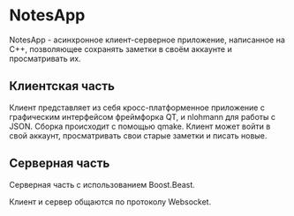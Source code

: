 # NotesApp
NotesApp - асинхронное клиент-серверное приложение, написанное на C++, позволяющее сохранять заметки в своём аккаунте и просматривать их.

## Клиентская часть
Клиент представляет из себя кросс-платформенное приложение с графическим интерфейсом фреймфорка QT, и nlohmann для работы с JSON. Сборка происходит с помощью qmake.
Клиент может войти в свой аккаунт, просматривать свои старые заметки и писать новые. 

## Серверная часть
Серверная часть с использованием Boost.Beast.

Клиент и сервер общаются по протоколу Websocket.
